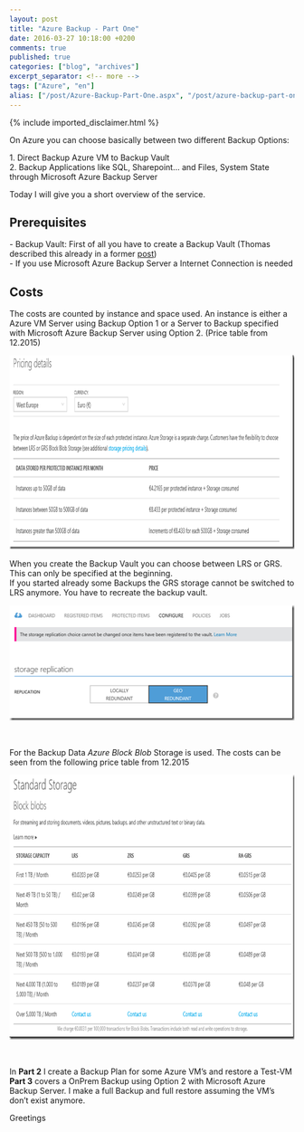 ```yaml
---
layout: post
title: "Azure Backup - Part One"
date: 2016-03-27 10:18:00 +0200
comments: true
published: true
categories: ["blog", "archives"]
excerpt_separator: <!-- more -->
tags: ["Azure", "en"]
alias: ["/post/Azure-Backup-Part-One.aspx", "/post/azure-backup-part-one.aspx"]
---
```

<!-- more -->
{% include imported_disclaimer.html %}
<p>On Azure you can choose basically between two different Backup Options:</p> <p>1. Direct Backup Azure VM to Backup Vault<br>2. Backup Applications like SQL, Sharepoint… and Files, System State through Microsoft Azure Backup Server</p> <p>Today I will give you a short overview of the service.<a href="https://manage.windowsazure.com/@leonhardfeichterdatef.onmicrosoft.com#">  <p></a> <h2>Prerequisites</h2> <p>- Backup Vault: First of all you have to create a Backup Vault (Thomas described this already in a former <a href="/post/Azure-Backup.aspx">post</a>)<br>- If you use Microsoft Azure Backup Server a Internet Connection is needed</p> <h2>Costs</h2> <p>The costs are counted by instance and space used. An instance is either a Azure VM Server using Backup Option 1 or a Server to Backup specified with Microsoft Azure Backup Server using Option 2. (Price table from 12.2015)</p> <p><a href="/assets/image_701.png"><img title="image" style="border-left-width: 0px; border-right-width: 0px; background-image: none; border-bottom-width: 0px; padding-top: 0px; padding-left: 0px; display: inline; padding-right: 0px; border-top-width: 0px" border="0" alt="image" src="/assets/image_thumb_699.png" width="918" height="343"></a></p> <p>When you create the Backup Vault you can choose between LRS or GRS. This can only be specified at the beginning.<br>If you started already some Backups the GRS storage cannot be switched to LRS anymore. You have to recreate the backup vault. </p> <p><a href="/assets/image_702.png"><img title="image" style="border-left-width: 0px; border-right-width: 0px; background-image: none; border-bottom-width: 0px; padding-top: 0px; padding-left: 0px; display: inline; padding-right: 0px; border-top-width: 0px" border="0" alt="image" src="/assets/image_thumb_700.png" width="521" height="204"></a></p> <p>&nbsp;</p> <p>For the Backup Data <em>Azure</em> <em>Block Blob </em>Storage is used. The costs can be seen from the following price table from 12.2015</p> <p><a href="/assets/image_703.png"><img title="image" style="border-left-width: 0px; border-right-width: 0px; background-image: none; border-bottom-width: 0px; padding-top: 0px; padding-left: 0px; display: inline; padding-right: 0px; border-top-width: 0px" border="0" alt="image" src="/assets/image_thumb_701.png" width="822" height="468"></a></p> <p>&nbsp;</p> <p>In <strong>Part 2</strong> I create a Backup Plan for some Azure VM’s and restore a Test-VM<br><strong>Part 3</strong> covers a OnPrem Backup using Option 2 with Microsoft Azure Backup Server. I make a full Backup and full restore assuming the VM’s don’t exist anymore.</p> <p>Greetings</p>
